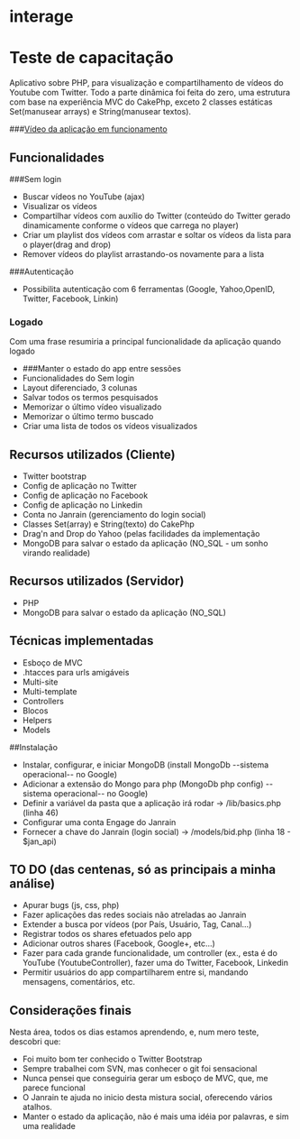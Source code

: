 interage
========
# Teste de capacitação
Aplicativo sobre PHP, para visualização e compartilhamento de vídeos do Youtube com Twitter.
Todo a parte dinâmica foi feita do zero, uma estrutura com base na experiência MVC do CakePhp, exceto 2 classes estáticas Set(manusear arrays) e String(manusear textos).

###[Vídeo da aplicação em funcionamento](http://www.screenr.com/zxp8)

## Funcionalidades

###Sem login
* Buscar vídeos no YouTube (ajax)
* Visualizar os vídeos
* Compartilhar vídeos com auxílio do Twitter (conteúdo do Twitter gerado dinamicamente conforme o vídeos que carrega no player)
* Criar um playlist dos vídeos com arrastar e soltar os vídeos da lista para o player(drag and drop)
* Remover vídeos do playlist arrastando-os novamente para a lista

###Autenticação
* Possibilita autenticação com 6 ferramentas (Google, Yahoo,OpenID, Twitter, Facebook, Linkin)

### Logado
Com uma frase resumiria a principal funcionalidade da aplicação quando logado
* ###Manter o estado do app entre sessões
* Funcionalidades do Sem login
* Layout diferenciado, 3 colunas
* Salvar todos os termos pesquisados
* Memorizar o último vídeo visualizado
* Memorizar o último termo buscado
* Criar uma lista de todos os vídeos visualizados

## Recursos utilizados (Cliente)
* Twitter bootstrap
* Config de aplicação no Twitter
* Config de aplicação no Facebook
* Config de aplicação no Linkedin
* Conta no Janrain (gerenciamento do login social)
* Classes Set(array) e String(texto) do CakePhp
* Drag'n and Drop do Yahoo (pelas facilidades da implementação
* MongoDB para salvar o estado da aplicação (NO_SQL - um sonho virando realidade)

## Recursos utilizados (Servidor)
* PHP
* MongoDB para salvar o estado da aplicação (NO_SQL)

## Técnicas implementadas
* Esboço de MVC
* .htacces para urls amigáveis
* Multi-site
* Multi-template
* Controllers
* Blocos
* Helpers
* Models

##Instalação
* Instalar, configurar, e iniciar MongoDB (install MongoDb --sistema operacional-- no Google)
* Adicionar a extensão do Mongo para php (MongoDb php config) --sistema operacional-- no Google)
* Definir a variável da pasta que a aplicação irá rodar -> /lib/basics.php (linha 46)
* Configurar uma conta Engage do Janrain
* Fornecer a chave do Janrain (login social) -> /models/bid.php (linha 18 - $jan_api)

## TO DO (das centenas, só as principais a minha análise)
* Apurar bugs (js, css, php)
* Fazer aplicações das redes sociais não atreladas ao Janrain
* Extender a busca por vídeos (por País, Usuário, Tag, Canal...)
* Registrar todos os shares efetuados pelo app
* Adicionar outros shares (Facebook, Google+, etc...)
* Fazer para cada grande funcionalidade, um controller (ex., esta é do YouTube (YoutubeController), fazer uma do Twitter, Facebook, Linkedin
* Permitir usuários do app compartilharem entre si, mandando mensagens, comentários, etc.

## Considerações finais
Nesta área, todos os dias estamos aprendendo, e, num mero teste, descobri que:
* Foi muito bom ter conhecido o Twitter Bootstrap
* Sempre trabalhei com SVN, mas conhecer o git foi sensacional
* Nunca pensei que conseguiria gerar um esboço de MVC, que, me parece funcional
* O Janrain te ajuda no inicio desta mistura social, oferecendo vários atalhos.
* Manter o estado da aplicação, não é mais uma idéia por palavras, e sim uma realidade

